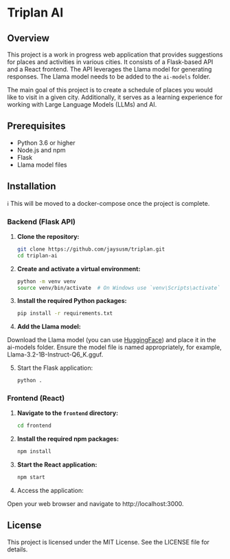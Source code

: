 # Triplan AI

## Overview

This project is a work in progress web application that provides suggestions for places and activities in various cities. It consists of a Flask-based API and a React frontend. The API leverages the Llama model for generating responses. The Llama model needs to be added to the `ai-models` folder.

The main goal of this project is to create a schedule of places you would like to visit in a given city. Additionally, it serves as a learning experience for working with Large Language Models (LLMs) and AI.

## Prerequisites

- Python 3.6 or higher
- Node.js and npm
- Flask
- Llama model files

## Installation

ℹ️ This will be moved to a docker-compose once the project is complete.

### Backend (Flask API)

1. **Clone the repository:**

   ```sh
   git clone https://github.com/jaysusm/triplan.git
   cd triplan-ai
   ```

2. **Create and activate a virtual environment:**

   ```sh
   python -m venv venv
   source venv/bin/activate  # On Windows use `venv\Scripts\activate`
   ```

3. **Install the required Python packages:**

   ```sh
   pip install -r requirements.txt
   ```

4. **Add the Llama model:**

Download the Llama model (you can use [HuggingFace](https://huggingface.co/models)) and place it in the ai-models folder. Ensure the model file is named appropriately, for example, Llama-3.2-1B-Instruct-Q6_K.gguf.

5. Start the Flask application:

   ```sh
   python .
   ```

### Frontend (React)

1. **Navigate to the `frontend` directory:**

   ```sh
   cd frontend
   ```

2. **Install the required npm packages:**

   ```sh
   npm install
   ```

3. **Start the React application:**

   ```sh
   npm start
   ```

4. Access the application:

Open your web browser and navigate to http://localhost:3000.

## License

This project is licensed under the MIT License. See the LICENSE file for details.
